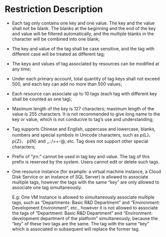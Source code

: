 # Restriction Description

 - Each tag only contains one key and one value. The key and the value shall not be blank. The blanks at the beginning and the end of the key and value will be filtered automatically, and the multiple blanks in the character will be combined into one blank;

 - The key and value of the tag shall be case sensitive, and the tag with different case will be treated as different tag;

 - The keys and values of tag associated by resources can be modified at any time;

 - Under each primary account, total quantity of tag keys shall not exceed 500, and each key can add no more than 500 values;

 - Each resource can associate up to 10 tags (each tag with different key shall be counted as one tag);

 - Maximum length of the key is 127 characters; maximum length of the value is 255 characters. It is not recommended to give long name to the key or value, which is not conducive to tag’s use and understanding;

 - Tag supports Chinese and English, uppercase and lowercase, blanks, numbers and special symbols in Unicode characters, such as p{L}、 p{Z}、 p{N} and _.:/=+-@, etc. Tag does not support other special characters;

 - Prefix of "jrn:” cannot be used in tag key and value. The tag of this prefix is reserved by the system. Users cannot edit or delete such tags.

 - One resource instance (for example: a virtual machine instance, a Cloud Disk Service or an instance of SQL Server) is allowed to associate multiple tags, however the tags with the same “key” are only allowed to associate one tag simultaneously.

   E.g: One VM Instance is allowed to simultaneously associate multiple tags, such as “Departments: Basic R&D Department” and “Environment: Development Environment”, etc., however it is not allowed to associate the tags of “Department: Basic R&D Department” and “Environment: development department of the platform” simultaneously, because the “key” of these two tags are the same. The tag with the same “key” which is associated in subsequent will replace the former tag.
